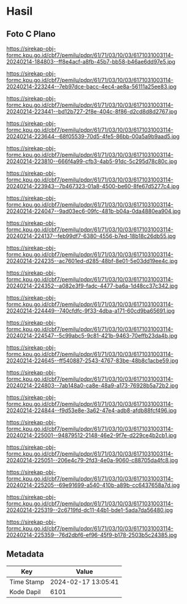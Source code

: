 # Hasil

## Foto C Plano

https://sirekap-obj-formc.kpu.go.id/cbf7/pemilu/pdpr/61/71/03/10/03/6171031003114-20240214-184803--ff8e4acf-a8fb-45b7-bb58-b46ae6dd97e5.jpg

https://sirekap-obj-formc.kpu.go.id/cbf7/pemilu/pdpr/61/71/03/10/03/6171031003114-20240214-223244--7eb97dce-bacc-4ec4-ae8a-56111a25ee83.jpg

https://sirekap-obj-formc.kpu.go.id/cbf7/pemilu/pdpr/61/71/03/10/03/6171031003114-20240214-223441--bd12b727-2f8e-404c-8f86-d2cd8d8d2767.jpg

https://sirekap-obj-formc.kpu.go.id/cbf7/pemilu/pdpr/61/71/03/10/03/6171031003114-20240214-223644--68f05539-70d5-4fe5-86bb-00a5a9b9aad5.jpg

https://sirekap-obj-formc.kpu.go.id/cbf7/pemilu/pdpr/61/71/03/10/03/6171031003114-20240214-223810--666f4a99-cfb3-4ab5-91dc-5c295d78c80c.jpg

https://sirekap-obj-formc.kpu.go.id/cbf7/pemilu/pdpr/61/71/03/10/03/6171031003114-20240214-223943--7b467323-01a8-4500-be60-8fe67d5277c4.jpg

https://sirekap-obj-formc.kpu.go.id/cbf7/pemilu/pdpr/61/71/03/10/03/6171031003114-20240214-224047--9ad03ec6-09fc-481b-b04a-0da4880ea904.jpg

https://sirekap-obj-formc.kpu.go.id/cbf7/pemilu/pdpr/61/71/03/10/03/6171031003114-20240214-224137--feb99df7-6380-4556-b7ed-18b18c26db55.jpg

https://sirekap-obj-formc.kpu.go.id/cbf7/pemilu/pdpr/61/71/03/10/03/6171031003114-20240214-224235--ac7601ed-d285-48bf-8e01-5e03dd19ee4c.jpg

https://sirekap-obj-formc.kpu.go.id/cbf7/pemilu/pdpr/61/71/03/10/03/6171031003114-20240214-224352--a082e3f9-fadc-4477-ba6a-1d48cc37c342.jpg

https://sirekap-obj-formc.kpu.go.id/cbf7/pemilu/pdpr/61/71/03/10/03/6171031003114-20240214-224449--740cfdfc-9f33-4dba-a171-60cd9ba65691.jpg

https://sirekap-obj-formc.kpu.go.id/cbf7/pemilu/pdpr/61/71/03/10/03/6171031003114-20240214-224547--5c99abc5-9c81-421b-9463-70effb23da4b.jpg

https://sirekap-obj-formc.kpu.go.id/cbf7/pemilu/pdpr/61/71/03/10/03/6171031003114-20240214-224645--ff540887-2543-4767-83be-48b8c1acbe59.jpg

https://sirekap-obj-formc.kpu.go.id/cbf7/pemilu/pdpr/61/71/03/10/03/6171031003114-20240214-224803--7ab148a0-ca8e-48a9-a173-76928b5a72b2.jpg

https://sirekap-obj-formc.kpu.go.id/cbf7/pemilu/pdpr/61/71/03/10/03/6171031003114-20240214-224844--f9d53e8e-3a62-47e4-adb8-afdb88fcf496.jpg

https://sirekap-obj-formc.kpu.go.id/cbf7/pemilu/pdpr/61/71/03/10/03/6171031003114-20240214-225001--94879512-2148-46e2-9f7e-d229ce4b2cb1.jpg

https://sirekap-obj-formc.kpu.go.id/cbf7/pemilu/pdpr/61/71/03/10/03/6171031003114-20240214-225051--206e4c79-2fd3-4e0a-9060-c88705da4fc8.jpg

https://sirekap-obj-formc.kpu.go.id/cbf7/pemilu/pdpr/61/71/03/10/03/6171031003114-20240214-225205--69e91699-a540-410b-a89b-cc6437658a7d.jpg

https://sirekap-obj-formc.kpu.go.id/cbf7/pemilu/pdpr/61/71/03/10/03/6171031003114-20240214-225319--2c6719fd-dc11-44b1-bde1-5ada7da56480.jpg

https://sirekap-obj-formc.kpu.go.id/cbf7/pemilu/pdpr/61/71/03/10/03/6171031003114-20240214-225359--76d2dbf6-ef96-45f9-b178-2503b5c24385.jpg


## Metadata

| Key        | Value               |
| ---------- | ------------------- |
| Time Stamp | 2024-02-17 13:05:41 |
| Kode Dapil | 6101                |



